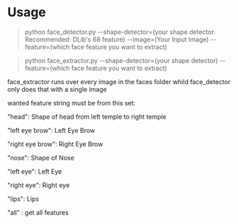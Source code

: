# Usage
> python face_detector.py --shape-detector=(your shape detector. Recommended: DLib's 68 feature) --image=(Your Input Image) --feature=(which face feature you want to extract)

> python face_extractor.py --shape-detector=(your shape detector) --feature=(which face feature you want to extract)

face_extractor runs over every image in the faces folder whild face_detector only does that with a single image

wanted feature string must be from this set:

"head": Shape of head from left temple to right temple

"left eye brow": Left Eye Brow

"right eye brow": Right Eye Brow

"nose": Shape of Nose

"left eye": Left Eye

"right eye": Right eye

"lips": Lips

"all" : get all features
